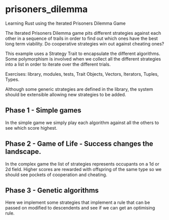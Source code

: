 # prisoners_dilemma
Learning Rust using the Iterated Prisoners Dilemma Game

The Iterated Prisoners Dilemma game pits different strategies against each other in a sequence of trails in order to find out which ones have the best long term viability. Do cooperative strategies win out against cheating ones?

This example uses a Strategy Trait to encapsulate the different algorithms. Some polymorphism is involved when we collect all the different strategies into a list in order to iterate over the different trials. 

Exercises: library, modules, tests, Trait Objects, Vectors, Iterators, Tuples, Types.

Although some generic strategies are defined in the library, the system should be extensible allowing new strategies to be added. 

## Phase 1 - Simple games
In the simple game we simply play each algorithm against all the others to see which score highest.

## Phase 2 - Game of Life - Success changes the landscape.
In the complex game the list of strategies represents occupants on a 1d or 2d field. 
Higher scores are rewarded with offspring of the same type so we should see pockets of cooperation and cheating.

## Phase 3 - Genetic algorithms
Here we implement some strategies that implement a rule that can be passed on modified to descendents and see if we can get an optimising rule.

